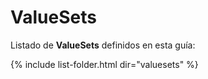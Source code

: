 # ValueSets

Listado de **ValueSets** definidos en esta guía:

{% include list-folder.html dir="valuesets" %}